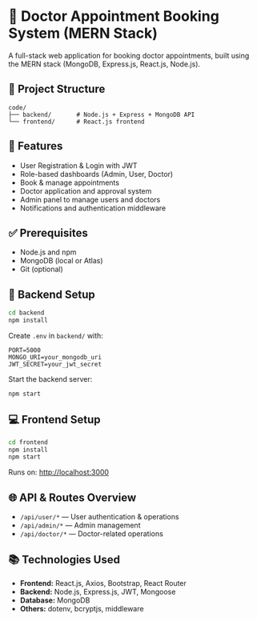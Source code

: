 # 🏥 Doctor Appointment Booking System (MERN Stack)

A full-stack web application for booking doctor appointments, built using the MERN stack (MongoDB, Express.js, React.js, Node.js).

## 📁 Project Structure
```
code/
├── backend/       # Node.js + Express + MongoDB API
└── frontend/      # React.js frontend
```

## 🚀 Features
- User Registration & Login with JWT
- Role-based dashboards (Admin, User, Doctor)
- Book & manage appointments
- Doctor application and approval system
- Admin panel to manage users and doctors
- Notifications and authentication middleware

## ✅ Prerequisites
- Node.js and npm
- MongoDB (local or Atlas)
- Git (optional)

## 🔧 Backend Setup
```bash
cd backend
npm install
```

Create `.env` in `backend/` with:
```
PORT=5000
MONGO_URI=your_mongodb_uri
JWT_SECRET=your_jwt_secret
```

Start the backend server:
```bash
npm start
```

## 💻 Frontend Setup
```bash
cd frontend
npm install
npm start
```

Runs on: [http://localhost:3000](http://localhost:3000)

## 🌐 API & Routes Overview
- `/api/user/*` — User authentication & operations
- `/api/admin/*` — Admin management
- `/api/doctor/*` — Doctor-related operations

## 📚 Technologies Used
- **Frontend:** React.js, Axios, Bootstrap, React Router
- **Backend:** Node.js, Express.js, JWT, Mongoose
- **Database:** MongoDB
- **Others:** dotenv, bcryptjs, middleware


